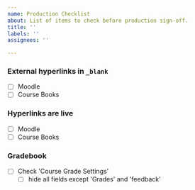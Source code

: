 ```yaml
---
name: Production Checklist
about: List of items to check before production sign-off.
title: ''
labels: ''
assignees: ''

---
```


### External hyperlinks in `_blank`
- [ ] Moodle
- [ ] Course Books

### Hyperlinks are live
- [ ] Moodle
- [ ] Course Books

### Gradebook
- [ ] Check 'Course Grade Settings'
  - [ ] hide all fields except 'Grades' and 'feedback'
